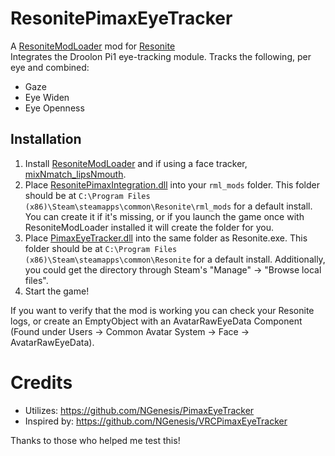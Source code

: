 # ResonitePimaxEyeTracker

A [ResoniteModLoader](https://github.com/resonite-modding-group/ResoniteModLoader) mod for [Resonite](https://resonite.com/)  
Integrates the Droolon Pi1 eye-tracking module. Tracks the following, per eye and combined:
- Gaze
- Eye Widen
- Eye Openness

## Installation
1. Install [ResoniteModLoader](https://github.com/resonite-modding-group/ResoniteModLoader) and if using a face tracker, [mixNmatch_lipsNmouth](https://github.com/dfgHiatus/mixNmatch_lipsNmouth/releases/latest).
2. Place [ResonitePimaxIntegration.dll](https://github.com/dfgHiatus/ResonitePimaxEyeTracker/releases/latest) into your `rml_mods` folder. This folder should be at `C:\Program Files (x86)\Steam\steamapps\common\Resonite\rml_mods` for a default install. You can create it if it's missing, or if you launch the game once with ResoniteModLoader installed it will create the folder for you.
3. Place [PimaxEyeTracker.dll](https://github.com/dfgHiatus/ResonitePimaxEyeTracker/releases/latest) into the same folder as Resonite.exe. This folder should be at `C:\Program Files (x86)\Steam\steamapps\common\Resonite` for a default install. Additionally, you could get the directory through Steam's "Manage" -> "Browse local files".
4. Start the game!

If you want to verify that the mod is working you can check your Resonite logs, or create an EmptyObject with an AvatarRawEyeData Component (Found under Users -> Common Avatar System -> Face -> AvatarRawEyeData).

# Credits
- Utilizes: https://github.com/NGenesis/PimaxEyeTracker
- Inspired by: https://github.com/NGenesis/VRCPimaxEyeTracker

Thanks to those who helped me test this!
